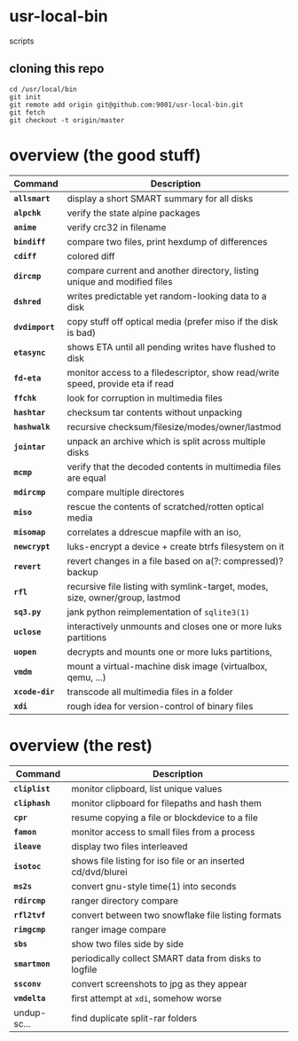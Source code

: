 # usr-local-bin
scripts

## cloning this repo
```
cd /usr/local/bin
git init
git remote add origin git@github.com:9001/usr-local-bin.git
git fetch
git checkout -t origin/master
```

# overview (the good stuff)
| Command | Description
| --- | ---
| **`allsmart`**  | display a short SMART summary for all disks
| **`alpchk`**    | verify the state alpine packages
| **`anime`**     | verify crc32 in filename
| **`bindiff`**   | compare two files, print hexdump of differences
| **`cdiff`**     | colored diff
| **`dircmp`**    | compare current and another directory, listing unique and modified files
| **`dshred`**    | writes predictable yet random-looking data to a disk
| **`dvdimport`** | copy stuff off optical media (prefer miso if the disk is bad)
| **`etasync`**   | shows ETA until all pending writes have flushed to disk
| **`fd-eta`**    | monitor access to a filedescriptor, show read/write speed, provide eta if read
| **`ffchk`**     | look for corruption in multimedia files
| **`hashtar`**   | checksum tar contents without unpacking
| **`hashwalk`**  | recursive checksum/filesize/modes/owner/lastmod
| **`jointar`**   | unpack an archive which is split across multiple disks
| **`mcmp`**      | verify that the decoded contents in multimedia files are equal
| **`mdircmp`**   | compare multiple directores
| **`miso`**      | rescue the contents of scratched/rotten optical media
| **`misomap`**   | correlates a ddrescue mapfile with an iso,
| **`newcrypt`**  | luks-encrypt a device + create btrfs filesystem on it
| **`revert`**    | revert changes in a file based on a(?: compressed)? backup
| **`rfl`**       | recursive file listing with symlink-target, modes, size, owner/group, lastmod
| **`sq3.py`**    | jank python reimplementation of `sqlite3(1)`
| **`uclose`**    | interactively unmounts and closes one or more luks partitions
| **`uopen`**     | decrypts and mounts one or more luks partitions,
| **`vmdm`**      | mount a virtual-machine disk image (virtualbox, qemu, ...)
| **`xcode-dir`** | transcode all multimedia files in a folder
| **`xdi`**       | rough idea for version-control of binary files

# overview (the rest)
| Command | Description
| --- | ---
| **`cliplist`**  | monitor clipboard, list unique values
| **`cliphash`**  | monitor clipboard for filepaths and hash them
| **`cpr`**       | resume copying a file or blockdevice to a file
| **`famon`**     | monitor access to small files from a process
| **`ileave`**    | display two files interleaved
| **`isotoc`**    | shows file listing for iso file or an inserted cd/dvd/blurei
| **`ms2s`**      | convert gnu-style time(1) into seconds
| **`rdircmp`**   | ranger directory compare
| **`rfl2tvf`**   | convert between two snowflake file listing formats
| **`rimgcmp`**   | ranger image compare
| **`sbs`**       | show two files side by side
| **`smartmon`**  | periodically collect SMART data from disks to logfile
| **`ssconv`**    | convert screenshots to jpg as they appear
| **`vmdelta`**   | first attempt at `xdi`, somehow worse
| undup-sc...     | find duplicate split-rar folders
